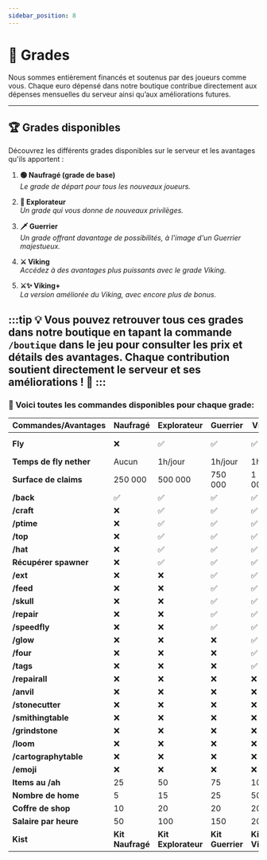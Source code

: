 ```yaml
---
sidebar_position: 8
---
```


# 👑 Grades

Nous sommes entièrement financés et soutenus par des joueurs comme vous. Chaque euro dépensé dans notre boutique contribue directement aux dépenses mensuelles du serveur ainsi qu’aux améliorations futures.

---

## 🏆 Grades disponibles

Découvrez les différents grades disponibles sur le serveur et les avantages qu'ils apportent :

1. **🟢 Naufragé (grade de base)**  
   *Le grade de départ pour tous les nouveaux joueurs.*

2. **🔭 Explorateur**  
   *Un grade qui vous donne de nouveaux privilèges.*

3. **🗡 Guerrier**  
   *Un grade offrant davantage de possibilités, à l'image d'un Guerrier majestueux.*

4. **⚔ Viking**  
   *Accédez à des avantages plus puissants avec le grade Viking.*

5. **⚔✨ Viking+**  
   *La version améliorée du Viking, avec encore plus de bonus.*

:::tip
💡 **Vous pouvez retrouver tous ces grades dans notre boutique** en tapant la commande `/boutique` dans le jeu pour consulter les prix et détails des avantages. Chaque contribution soutient directement le serveur et ses améliorations ! 🚀
:::
---

### 🚀 Voici toutes les commandes disponibles pour chaque grade: 

| Commandes/Avantages          | Naufragé | Explorateur | Guerrier | Viking | Viking+         |
|----------------------------|---------|---|---|---|----------------|
| **Fly**                     | ❌      | ✅ | ✅ | ✅ | ✅ + au spawn   |
| **Temps de fly nether**      | Aucun   | 1h/jour | 1h/jour | 1h/jour | 1h/jour        |
| **Surface de claims**        | 250 000 | 500 000 | 750 000 | 1 000 000 | 1 000 000      |
| **/back**                   | ✅      | ✅ | ✅ | ✅ | ✅              |
| **/craft**                  | ❌      | ✅ | ✅ | ✅ | ✅              |
| **/ptime**                  | ❌      | ✅ | ✅ | ✅ | ✅              |
| **/top**                    | ❌      | ✅ | ✅ | ✅ | ✅              |
| **/hat**                    | ❌      | ✅ | ✅ | ✅ | ✅              |
| **Récupérer spawner**       | ❌      | ✅ | ✅ | ✅ | ✅             |
| **/ext**                    | ❌      | ❌ | ✅ | ✅ | ✅              |
| **/feed**                   | ❌      | ❌ | ✅ | ✅ | ✅              |
| **/skull**                  | ❌      | ❌ | ✅ | ✅ | ✅              |
| **/repair**                 | ❌      | ❌ | ✅ | ✅ | ✅              |
| **/speedfly**               | ❌      | ❌ | ✅ | ✅ | ✅              |
| **/glow**                   | ❌      | ❌ | ❌ | ✅ | ✅              |
| **/four**                   | ❌      | ❌ | ❌ | ✅ | ✅              |
| **/tags**                   | ❌      | ❌ | ❌ | ✅ | ✅              |
| **/repairall**              | ❌      | ❌ | ❌ | ❌ | ✅              |
| **/anvil**                  | ❌      | ❌ | ❌ | ❌ | ✅              |
| **/stonecutter**            | ❌      | ❌ | ❌ | ❌ | ✅              |
| **/smithingtable**          | ❌      | ❌ | ❌ | ❌ | ✅              |
| **/grindstone**             | ❌      | ❌ | ❌ | ❌ | ✅              |
| **/loom**                   | ❌      | ❌ | ❌ | ❌ | ✅              |
| **/cartographytable**       | ❌      | ❌ | ❌ | ❌ | ✅              |
| **/emoji**                  | ❌      | ❌ | ❌ | ❌ | ✅              |
| **Items au /ah**             | 25      | 50 | 75 | 100 | 100            |
| **Nombre de home**           | 5       | 15 | 25 | 50 | 50             |
| **Coffre de shop**           | 10      | 20 | 20 | 20 | 20             |
| **Salaire par heure**        | 50      | 100 | 150 | 200 | 200            |
| **Kist**                     | **Kit Naufragé** | **Kit Explorateur** | **Kit Guerrier** | **Kit Viking** | **Kit Viking**     |
